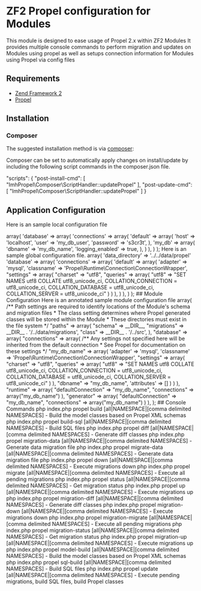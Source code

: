 # ZF2 Propel configuration for Modules 

This module is designed to ease usage of Propel 2.x within ZF2 Modules
It provides multiple console commands to perform migration and updates on Modules using propel
as well as setups connection information for Modules using Propel via config files

## Requirements

 * [Zend Framework 2](https://github.com/zendframework/zf2)
 * [Propel](https://github.com/propelorm/Propel2) 
 
## Installation

### Composer

The suggested installation method is via [composer](http://getcomposer.org/):

Composer can be set to automatically apply changes on install/update by including the following
script commands in the composer.json file.

"scripts": {
    "post-install-cmd": [
        "ImhPropel\\Composer\\ScriptHandler::updatePropel"
    ],
    "post-update-cmd": [
        "ImhPropel\\Composer\\ScriptHandler::updatePropel"
    ]
}

## Application Configuration

Here is an sample local configuration file

<?php
return array(
    'propel' => array( 
        'database' => array( 
            'connections' => array( 
                'default' => array( 
                    'host'       => 'localhost',
                    'user'       => 'my_db_user',
                    'password'   => 's3cr3t',
                ),
                'my_db' => array(
                    'dbname' => 'my_db_name',
                    'logging_enabled' => true,
                ),
            )
        ),
    )
);

Here is an sample global configuration file.

<?php
return array(
    'propel' => array( 
        'data_directory'    => '../../data/propel'
        'database' => array( 
            'connections' => array( 
                'default' => array( 
                    'adapter'    => 'mysql',
                    'classname'  => 'Propel\Runtime\Connection\ConnectionWrapper',
                    "settings" => array(
                        "charset" => "utf8",
                        "queries" => array(
                            "utf8" => "SET NAMES utf8 COLLATE utf8_unicode_ci, COLLATION_CONNECTION = utf8_unicode_ci, COLLATION_DATABASE = utf8_unicode_ci, COLLATION_SERVER = utf8_unicode_ci"
                        )
                    )
                ),
            )
        ),
    )
);


## Module Configuration

Here is an annotated sample module configuration file 

<?php
return array(
    "propel" => array(
        /** Path settings are required to identify locations of the Module's schema and migration files
         *  The class setting determines where Propel generated classes will be stored within the Module
         *  These directories must exist in the file system
         */
        "paths"    => array(
            "schema"     => __DIR__,
            "migrations" => __DIR__ . '/../data/migrations',
            "class"      => __DIR__ . '/../src',
        ),
        "database" => array(
            "connections" => array(
                /** Any settings not specified here will be inherited from the default connection
                 *  See Propel for documentation on these settings
                 */
                "my_db_name" => array(
                    'adapter'    => 'mysql',
                    'classname'  => 'Propel\Runtime\Connection\ConnectionWrapper',
                    "settings" => array(
                        "charset" => "utf8",
                        "queries" => array(
                            "utf8" => "SET NAMES utf8 COLLATE utf8_unicode_ci, COLLATION_CONNECTION = utf8_unicode_ci, COLLATION_DATABASE = utf8_unicode_ci, COLLATION_SERVER = utf8_unicode_ci"
                        )
                    ),
                    "dbname" => "my_db_name",
                    'attributes' => []
                )
            )
        ),
        "runtime" => array(
            "defaultConnection" => "my_db_name",
            "connections" => array("my_db_name")
        ),
        "generator" => array(
            "defaultConnection" => "my_db_name",
            "connections" => array("my_db_name")
        )
    ),
);

## Console Commands

php index.php propel build [all|NAMESPACE|[comma delimited NAMESPACES]                
 - Build the model classes based on Propel XML schemas
 
php index.php propel build-sql [all|NAMESPACE|[comma delimited NAMESPACES]            
 - Build SQL files

php index.php propel diff [all|NAMESPACE|[comma delimited NAMESPACES]                 
 - Generate diff classes

php index.php propel migration-data [all|NAMESPACE|[comma delimited NAMESPACES]       
 - Generate data migration file

php index.php propel migrate-data [all|NAMESPACE|[comma delimited NAMESPACES]         
 - Generate data migration file

php index.php propel down [all|NAMESPACE|[comma delimited NAMESPACES]                 
 - Execute migrations down

php index.php propel migrate [all|NAMESPACE|[comma delimited NAMESPACES]              
 - Execute all pending migrations

php index.php propel status [all|NAMESPACE|[comma delimited NAMESPACES]               
 - Get migration status

php index.php propel up [all|NAMESPACE|[comma delimited NAMESPACES]                   
 - Execute migrations up

php index.php propel migration-diff [all|NAMESPACE|[comma delimited NAMESPACES]       
 - Generate diff classes

php index.php propel migration-down [all|NAMESPACE|[comma delimited NAMESPACES]       
 - Execute migrations down

php index.php propel migration-migrate [all|NAMESPACE|[comma delimited NAMESPACES]    
 - Execute all pending migrations

php index.php propel migration-status [all|NAMESPACE|[comma delimited NAMESPACES]     
 - Get migration status

php index.php propel migration-up [all|NAMESPACE|[comma delimited NAMESPACES]         
 - Execute migrations up

php index.php propel model-build [all|NAMESPACE|[comma delimited NAMESPACES]          
 - Build the model classes based on Propel XML schemas

php index.php propel sql-build [all|NAMESPACE|[comma delimited NAMESPACES]            
 - Build SQL files

php index.php propel update [all|NAMESPACE|[comma delimited NAMESPACES]               
 - Execute pending migrations, build SQL files, build Propel classes